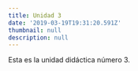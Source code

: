 ```yaml
---
title: Unidad 3
date: '2019-03-19T19:31:20.591Z'
thumbnail: null
description: null
---
```

Esta es la unidad didáctica número 3.
